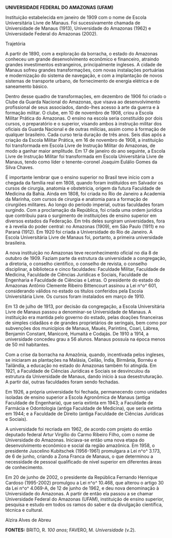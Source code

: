 **UNIVERSIDADE FEDERAL DO AMAZONAS (UFAM)**

Instituição estabelecida em janeiro de 1909 com o nome de Escola
Universitária Livre de Manaus. Foi sucessivamente chamada de
Universidade de Manaus (1913), Universidade do Amazonas (1962) e
Universidade Federal do Amazonas (2002).

Trajetória

A partir de 1890, com a exploração da borracha, o estado do Amazonas
conheceu um grande desenvolvimento econômico e financeiro, atraindo
grandes investimentos estrangeiros, principalmente ingleses. A cidade de
Manaus sofreu grandes transformações, com novas instalações portuárias e
modernização do sistema de navegação, e com a implantação de novos
sistemas de transporte urbano, de fornecimento de energia elétrica e de
saneamento básico.

Dentro desse quadro de transformações, em dezembro de 1906 foi criado o
Clube da Guarda Nacional do Amazonas, que visava ao desenvolvimento
profissional de seus associados, dando-lhes acesso à arte da guerra e à
formação militar. O clube, em 10 de novembro de 1908, criou a Escola
Militar Prática do Amazonas. O ensino na escola seria constituído por
dois cursos, o preparatório e o superior, visando ambos à instrução
militar dos oficiais da Guarda Nacional e de outras milícias, assim como
à formação de qualquer brasileiro. Cada curso teria duração de três
anos. Seis dias após a criação da Escola Militar Prática, em 16 de
novembro de 1908, a instituição foi transformada em Escola Livre de
Instrução Militar do Amazonas, de modo a ganhar maior amplitude. Em 17
de janeiro do ano seguinte, a Escola Livre de Instrução Militar foi
transformada em Escola Universitária Livre de Manaus, tendo como líder o
tenente-coronel Joaquim Eulálio Gomes da Silva Chaves.

É importante lembrar que o ensino superior no Brasil teve início com a
chegada da família real em 1808, quando foram instituídos em Salvador os
cursos de cirurgia, anatomia e obstetrícia, origem da futura Faculdade
de Medicina da Bahia. Ainda em 1808, foi criada no Rio de Janeiro a
Academia da Marinha, com cursos de cirurgia e anatomia para a formação
de cirurgiões militares. Ao longo do período imperial, outras faculdades
foram surgindo. Com a proclamação da República, foi criada uma ordem
jurídica que contribuiu para o surgimento de instituições de ensino
superior em diversos estados da Federação. Em três deles surgiram
universidades, fora e à revelia do poder central: no Amazonas (1909), em
São Paulo (1911) e no Paraná (1912). Em 1920 foi criada a Universidade
do Rio de Janeiro. A Escola Universitária Livre de Manaus foi, portanto,
a primeira universidade brasileira.

A nova instituição no Amazonas teve reconhecimento oficial no dia 8 de
outubro de 1909. Faziam parte da estrutura da universidade a
congregação, a diretoria, o conselho científico, o conselho de revista,
o conselho disciplinar, a biblioteca e cinco faculdades: Faculdade
Militar, Faculdade de Medicina, Faculdade de Ciências Jurídicas e
Sociais, Faculdade de Engenharia e Faculdade de Ciências e Letras. O
presidente do estado do Amazonas Antônio Clemente Ribeiro Bittencourt
assinou a Lei n^o^ 601, considerando válidos no estado os títulos
conferidos pela Escola Universitária Livre. Os cursos foram instalados
em março de 1910.

Em 13 de julho de 1913, por decisão da congregação, a Escola
Universitária Livre de Manaus passou a denominar-se Universidade de
Manaus. A instituição era mantida pelo governo do estado, pelas doações
financeiras de simples cidadãos e de grandes proprietários de seringais,
bem como por subvenções dos municípios de Manaus, Maués, Parintins,
Coari, Lábrea, Benjamin Constant, Manicoré, Humaitá e Codajás. De 1910 a
1914, a universidade concedeu grau a 56 alunos. Manaus possuía na época
menos de 50 mil habitantes.

Com a crise da borracha na Amazônia, quando, incentivada pelos ingleses,
se iniciaram as plantações na Malásia, Ceilão, Índia, Birmânia, Bornéu e
Tailândia, a educação no estado do Amazonas também foi atingida. Em
1921, a Faculdade de Ciências Jurídicas e Sociais se desvinculou da
estrutura da Universidade de Manaus, dando início à sua desestruturação.
A partir daí, outras faculdades foram sendo fechadas.

Em 1926, a própria universidade foi fechada, permanecendo como unidades
isoladas de ensino superior a Escola Agronômica de Manaus (antiga
Faculdade de Engenharia), que seria extinta em 1943; a Faculdade de
Farmácia e Odontologia (antiga Faculdade de Medicina), que seria extinta
em 1944; e a Faculdade de Direito (antiga Faculdade de Ciências
Jurídicas e Sociais).

A universidade foi recriada em 1962, de acordo com projeto do então
deputado federal Artur Virgílio do Carmo Ribeiro Filho, com o nome de
Universidade do Amazonas. Iniciava-se então uma nova etapa do
desenvolvimento econômico e social da região amazônica. Em 1958, o
presidente Juscelino Kubitschek (1956-1961) promulgara a Lei n^o^ 3.173,
de 6 de junho, criando a Zona Franca de Manaus, o que determinou a
necessidade de pessoal qualificado de nível superior em diferentes áreas
de conhecimento.

Em 20 de junho de 2002, o presidente da República Fernando Henrique
Cardoso (1995-2002) promulgou a Lei n^o^ 10.468, que alterou o artigo 30
da Lei n^o^ 4.069-A, de 12 de junho de 1962, e deu nova denominação à
Universidade do Amazonas. A partir de então ela passou a se chamar
Universidade Federal do Amazonas (UFAM), instituição de ensino superior,
pesquisa e estudo em todos os ramos do saber e da divulgação científica,
técnica e cultural.

Alzira Alves de Abreu

**FONTES:** BRITO, R. *100 anos*; FAVERO, M. *Universidade* (v.2).

